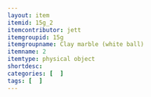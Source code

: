 ```yaml
---
layout: item
itemid: 15g_2
itemcontributor: jett
itemgroupid: 15g
itemgroupname: Clay marble (white ball)
itemname: 2
itemtype: physical object
shortdesc: 
categories: [  ]
tags: [  ]
---
```








